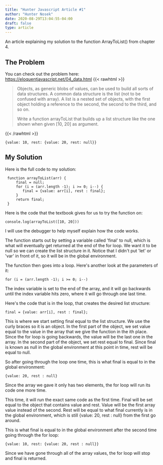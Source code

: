 ```yaml
---
title: "Hunter Javascript Article #1"
author: "Hunter Nosek"
date: 2020-08-29T13:04:55-04:00
draft: false
type: article
---
```


An article explaining my solution to the function ArrayToList() from chapter 4.

<!--more-->

## The Problem

You can check out the problem here: https://eloquentjavascript.net/04_data.html
{{< rawhtml >}}
<blockquote>
Objects, as generic blobs of values, can be used to build all sorts of data structures. A common data structure is the list (not to be confused with array). A list is a nested set of objects, with the first object holding a reference to the second, the second to the third, and so on.

Write a function arrayToList that builds up a list structure like the one shown when given [10, 20] as argument.
</blockquote>
{{< /rawhtml >}}

```{javascript}
{value: 10, rest: {value: 20, rest: null}}
```
## My Solution

Here is the full code to my solution:

```{javascript}
 function arrayToList(arr) {
     final = null;
     for (i = (arr.length -1); i >= 0; i--) {
        final = {value: arr[i], rest : final};
     }
     return final;
 }
```
Here is the code that the textbook gives for us to try the function on:

```{javascript}
console.log(arrayToList([10, 20]))
```

I will use the debugger to help myself explain how the code works.

The function starts out by setting a variable called 'final' to null, which is what will eventually get returned at the end of the for loop. We want it to be null so we can create the list structure in it. Notice that I didn't put 'let' or 'var' in front of it, so it will be in the global environment.

The function then goes into a loop. Here's another look at the parameters of it:

```{javascript}
for (i = (arr.length -1); i >= 0; i--)
```
The index variable is set to the end of the array, and it will go backwards until the index variable hits zero, where it will go through one last time.

Here's the code that is in the loop, that creates the desired list structure:

```{javascript}
final = {value: arr[i], rest : final};
```
This is where we start setting final equal to the list structure. We use the curly braces so it is an object. In the first part of the object, we set value equal to the value in the array that we give the function in the ith place. Since the for loop is going backwards, the value will be the last one in the array. In the second part of the object, we set rest equal to final. Since final is known as null in the global environment at this point in time, rest will be equal to null.

So after going through the loop one time, this is what final is equal to in the global environment:

```{javascript}
{value: 20, rest : null}
```

Since the array we gave it only has two elements, the for loop will run its code one more time.

This time, it will run the exact same code as the first time. Final will be set equal to the object that contains value and rest. Value will be the first array value instead of the second. Rest will be equal to what final currently is in the global environment, which is still {value: 20, rest : null} from the first go around. 

This is what final is equal to in the global environment after the second time going through the for loop:

```{javascript}
{value: 10, rest: {value: 20, rest : null}}
```

Since we have gone through all of the array values, the for loop will stop and final is returned.






